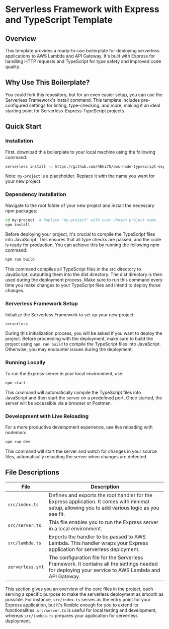 # Serverless Framework with Express and TypeScript Template

## Overview

This template provides a ready-to-use boilerplate for deploying serverless applications to AWS Lambda and API Gateway. It's built with Express for handling HTTP requests and TypeScript for type safety and improved code quality.

## Why Use This Boilerplate?

You could fork this repository, but for an even easier setup, you can use the Serverless Framework's install command. This template includes pre-configured settings for linting, type-checking, and more, making it an ideal starting point for Serverless-Express-TypeScript projects.

## Quick Start

### Installation

First, download this boilerplate to your local machine using the following command:

```bash
serverless install -u https://github.com/46ki75/aws-node-typescript-express -n my-project
```

Note: `my-project` is a placeholder. Replace it with the name you want for your new project.

### Dependency Installation

Navigate to the root folder of your new project and install the necessary npm packages:

```bash
cd my-project  # Replace "my-project" with your chosen project name
npm install
```

Before deploying your project, it's crucial to compile the TypeScript files into JavaScript. This ensures that all type checks are passed, and the code is ready for production. You can achieve this by running the following npm command:

```bash
npm run build
```

This command compiles all TypeScript files in the src directory to JavaScript, outputting them into the dist directory. The dist directory is then used during the deployment process. Make sure to run this command every time you make changes to your TypeScript files and intend to deploy those changes.

### Serverless Framework Setup

Initialize the Serverless Framework to set up your new project:

```bash
serverless
```

During this initialization process, you will be asked if you want to deploy the project. Before proceeding with the deployment, make sure to build the project using `npm run build` to compile the TypeScript files into JavaScript. Otherwise, you may encounter issues during the deployment.

### Running Locally

To run the Express server in your local environment, use:

```bash
npm start
```

This command will automatically compile the TypeScript files into JavaScript and then start the server on a predefined port. Once started, the server will be accessible via a browser or Postman.

### Development with Live Reloading

For a more productive development experience, use live reloading with nodemon:

```bash
npm run dev
```

This command will start the server and watch for changes in your source files, automatically reloading the server when changes are detected.

## File Descriptions

| File             | Description                                                                                                                                        |
| ---------------- | -------------------------------------------------------------------------------------------------------------------------------------------------- |
| `src/index.ts`   | Defines and exports the root handler for the Express application. It comes with minimal setup, allowing you to add various logic as you see fit.   |
| `src/server.ts`  | This file enables you to run the Express server in a local environment.                                                                            |
| `src/lambda.ts`  | Exports the handler to be passed to AWS Lambda. This handler wraps your Express application for serverless deployment.                             |
| `serverless.yml` | The configuration file for the Serverless Framework. It contains all the settings needed for deploying your service to AWS Lambda and API Gateway. |

This section gives you an overview of the core files in the project, each serving a specific purpose to make the serverless deployment as smooth as possible. For instance, `src/index.ts` serves as the entry point for your Express application, but it's flexible enough for you to extend its functionalities. `src/server.ts` is useful for local testing and development, whereas `src/lambda.ts` prepares your application for serverless deployment.

